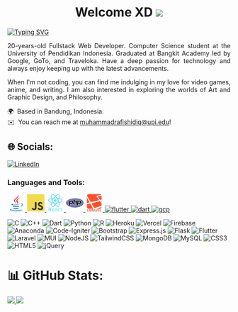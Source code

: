 <h1 align="center">
  Welcome XD
<!--   <img src="https://media.tenor.com/RpXukdyagxsAAAAi/angry-fox.gif" width="60px"/> -->
  <img src="https://media.tenor.com/YLOlmVlg304AAAAi/shiro-cute.gif" width="60px"/> 
</h1>

<!-- [![Typing SVG](https://readme-typing-svg.herokuapp.com/?lines=Hi+There!;Glad+to+See+You+Here!+👋)](https://git.io/typing-svg) -->
<!-- [![Typing SVG](https://readme-typing-svg.herokuapp.com?font=Fira+Code&pause=200&color=F7CB00&width=435&lines=Hi+There!;Glad+to+See+You+Here!+👋)](https://git.io/typing-svg) -->
[![Typing SVG](https://readme-typing-svg.herokuapp.com?font=Fira&color=F7CB00&width=435&lines=Hi+There!;Glad+to+See+You+Here!+👋)](https://git.io/typing-svg)

<p align="justify">20-years-old Fullstack Web Developer. Computer Science student at the University of Pendidikan Indonesia. Graduated at Bangkit Academy led by Google, GoTo, and Traveloka. Have a deep passion for technology and always enjoy keeping up with the latest advancements.<p>
<p align="justify">When I'm not coding, you can find me indulging in my love for video games, anime, and writing. I am also interested in exploring the worlds of Art and Graphic Design, and Philosophy.<p>

<!-- <img alt="" src="https://media.tenor.com/MYDG91HHJ-oAAAAC/vestia-zeta-hololive.gif" align="right"  width="50%" marginLeft="2em"/> -->
<!-- <img alt="" src="https://media.tenor.com/Hyma91bpX1UAAAAC/no-game-no-life-ngnl.gif" align="right"  width="50%" marginLeft="2em"/> -->
<!-- <img alt="" src="https://media.tenor.com/Wm2_dA3yx4oAAAAd/%E3%83%A0%E3%83%BC%E3%83%8A-%E3%83%9B%E3%83%AD%E3%83%A9%E3%82%A4%E3%83%96.gif" align="right"  width="50%" marginLeft="2em"/> -->

🌍 &nbsp;Based in Bandung, Indonesia.\
✉️ &nbsp;You can reach me at muhammadrafishidiq@upi.edu!
<!-- 🖥️ &nbsp;See my portfolio at https://slvallyweb.vercel.app/ .\ -->

## 🌐 Socials:
[![LinkedIn](https://img.shields.io/badge/LinkedIn-%230077B5.svg?logo=linkedin&logoColor=white)](https://linkedin.com/in/muhammad-rafi-shidiq-b67122272) 
<!-- [![Instagram](https://img.shields.io/badge/Instagram-%230077B5.svg?logo=instagram&logoColor=white)](https://www.instagram.com/kyurem_ra)  -->

<h3 align="left">Languages and Tools:</h3>
<p align="left">
<a href="https://www.java.com" target="_blank" rel="noreferrer"> <img src="https://raw.githubusercontent.com/devicons/devicon/master/icons/java/java-original.svg" alt="java" width="40" height="40"/> </a> 
<a href="https://developer.mozilla.org/en-US/docs/Web/JavaScript" target="_blank" rel="noreferrer"> <img src="https://raw.githubusercontent.com/devicons/devicon/master/icons/javascript/javascript-original.svg" alt="javascript" width="40" height="40"/> </a> 
<a href="https://reactjs.org/" target="_blank" rel="noreferrer"> <img src="https://raw.githubusercontent.com/devicons/devicon/master/icons/react/react-original-wordmark.svg" alt="react" width="40" height="40"/> </a>
<a href="https://www.php.net" target="_blank" rel="noreferrer"> <img src="https://raw.githubusercontent.com/devicons/devicon/master/icons/php/php-original.svg" alt="php" width="40" height="40"/> </a> 
<a href="https://laravel.com/" target="_blank" rel="noreferrer"> <img src="https://raw.githubusercontent.com/devicons/devicon/master/icons/laravel/laravel-plain-wordmark.svg" alt="laravel" width="40" height="40"/> </a> 
<a href="https://flutter.dev" target="_blank" rel="noreferrer"> <img src="https://www.vectorlogo.zone/logos/flutterio/flutterio-icon.svg" alt="flutter" width="40" height="40"/> </a> 
<a href="https://dart.dev" target="_blank" rel="noreferrer"> <img src="https://www.vectorlogo.zone/logos/dartlang/dartlang-icon.svg" alt="dart" width="40" height="40"/> </a> 
<a href="https://cloud.google.com" target="_blank" rel="noreferrer"> <img src="https://www.vectorlogo.zone/logos/google_cloud/google_cloud-icon.svg" alt="gcp" width="40" height="40"/> </a> 
</p>

![C](https://img.shields.io/badge/c-%2300599C.svg?style=flat-square&logo=c&logoColor=white) ![C++](https://img.shields.io/badge/c++-%2300599C.svg?style=flat-square&logo=c%2B%2B&logoColor=white) ![Dart](https://img.shields.io/badge/dart-%230175C2.svg?style=flat-square&logo=dart&logoColor=white) ![Python](https://img.shields.io/badge/python-3670A0?style=flat-square&logo=python&logoColor=ffdd54) ![R](https://img.shields.io/badge/r-%23276DC3.svg?style=flat-square&logo=r&logoColor=white) ![Heroku](https://img.shields.io/badge/heroku-%23430098.svg?style=flat-square&logo=heroku&logoColor=white) ![Vercel](https://img.shields.io/badge/vercel-%23000000.svg?style=flat-square&logo=vercel&logoColor=white) ![Firebase](https://img.shields.io/badge/firebase-%23039BE5.svg?style=flat-square&logo=firebase) ![Anaconda](https://img.shields.io/badge/Anaconda-%2344A833.svg?style=flat-square&logo=anaconda&logoColor=white) ![Code-Igniter](https://img.shields.io/badge/CodeIgniter-%23EF4223.svg?style=flat-square&logo=codeIgniter&logoColor=white) ![Bootstrap](https://img.shields.io/badge/bootstrap-%23563D7C.svg?style=flat-square&logo=bootstrap&logoColor=white) ![Express.js](https://img.shields.io/badge/express.js-%23404d59.svg?style=flat-square&logo=express&logoColor=%2361DAFB) ![Flask](https://img.shields.io/badge/flask-%23000.svg?style=flat-square&logo=flask&logoColor=white) ![Flutter](https://img.shields.io/badge/Flutter-%2302569B.svg?style=flat-square&logo=Flutter&logoColor=white) ![Laravel](https://img.shields.io/badge/laravel-%23FF2D20.svg?style=flat-square&logo=laravel&logoColor=white) ![MUI](https://img.shields.io/badge/MUI-%230081CB.svg?style=flat-square&logo=material-ui&logoColor=white) ![NodeJS](https://img.shields.io/badge/node.js-6DA55F?style=flat-square&logo=node.js&logoColor=white) ![TailwindCSS](https://img.shields.io/badge/tailwindcss-%2338B2AC.svg?style=flat-square&logo=tailwind-css&logoColor=white) ![MongoDB](https://img.shields.io/badge/MongoDB-%234ea94b.svg?style=flat-square&logo=mongodb&logoColor=white) ![MySQL](https://img.shields.io/badge/mysql-%2300f.svg?style=flat-square&logo=mysql&logoColor=white) ![CSS3](https://img.shields.io/badge/css3-%231572B6.svg?style=flat-square&logo=css3&logoColor=white) ![HTML5](https://img.shields.io/badge/html5-%23E34F26.svg?style=flat-square&logo=html5&logoColor=white) ![jQuery](https://img.shields.io/badge/jquery-%230769AD.svg?style=flat-square&logo=jquery&logoColor=white)


# 📊 GitHub Stats:
<p align="start">
<a href="https://github.com/slvally">
  <img height="180em" src="https://github-readme-stats-eight-theta.vercel.app/api?username=slvally&show_icons=true&theme=vision-friendly-dark&include_all_commits=true&count_private=true"/>
</a>
  <a href="https://github.com/slvally">
  <img height="180em" src="https://github-readme-stats-eight-theta.vercel.app/api/top-langs/?username=slvally&layout=compact&langs_count=9&theme=vision-friendly-dark"/>
</a>
</p>

<!-- <div><img width="80%" src="https://media.tenor.com/FDEUowEjV9oAAAAC/no-game-no-life-anime.gif"/></div> -->
<!-- <div><img width="80%" src="https://media.tenor.com/KwEWMvs2RhUAAAAC/oshi-no-ko-yaosobi.gif"/></div> -->
<!-- <div><img width="80%" src="https://github.com/slvally/slvally/blob/main/ezgif-5-1f7a137a3d.gif"/></div> -->
<!--<div><img width="80%" src="https://media.tenor.com/IqqjXGYjtHYAAAAC/anime-pink-hair.gif"/></div>-->
